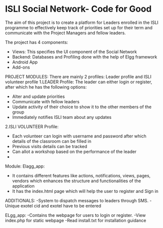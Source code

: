 # ISLI Social Network- Code for Good

The aim of this project is to create a platform for Leaders enrolled in the ISLI programme to effectively keep track of priorities set up for their term and communicate with the Project Managers and fellow leaders.

The project has 4 components:
- Views: This specifies the UI component of the Social Network
- Backend: Databases and Profiling done with the help of Elgg framework
- Android App
- Add-ons

PROJECT MODULES: 
There are mainly 2 profiles: Leader profile and ISLI volunteer profile
1.LEADER Profile: 
    The leader can either login or register, after which he has the following options:
- Alter and update priorities
- Communicate with fellow leaders
- Update activity of their choice to show it to the other members of the group
- Immediately notifies ISLI team about any updates

2.ISLI VOLUNTEER Profile: 
- Each volunteer can login with username and password after which details of the classroom can be filled in
- Previous visits details can be tracked
- Can allot a workshop based on the performance of the leader
- 

 Module:
Elagg_app:
- It contains different features like actions, notifications, views, pages, vendors which enhances the structure and functionalities of the application
- It has the index.html page which will help the user to register and Sign in

ADDITIONALS: 
-System to dispatch messages to leaders through SMS. 
-Unique exotel cid and exotel have to be entered

ELgg_app:
-Contains the webpage for users to login or register. 
-View index.php for static webpage
-Read install.txt for installation guidance



